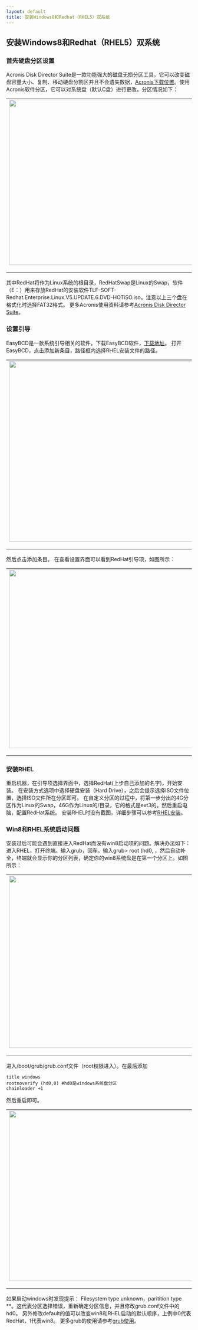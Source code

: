 ```yaml
---
layout: default
title: 安装Windows8和Redhat（RHEL5）双系统
---
```


## 安装Windows8和Redhat（RHEL5）双系统 ##

### 首先硬盘分区设置 ###

Acronis Disk Director Suite是一款功能强大的磁盘无损分区工具，它可以改变磁盘容量大小、复制、移动硬盘分割区并且不会遗失数据，[Acronis下载位置](http://dl.pconline.com.cn/html_2/1/71/id=36700&pn=0.html)。使用Acronis软件分区，它可以对系统盘（默认C盘）进行更改。分区情况如下：

<table style="width:auto;"><tr><td><a href="https://picasaweb.google.com/lh/photo/LpGBBvarMCvuag8f9lndI9MTjNZETYmyPJy0liipFm0?feat=embedwebsite"><img src="https://lh5.googleusercontent.com/-odSAs_rVv9o/UqHHRDOrdbI/AAAAAAAAAKU/me3i1r-VH8E/s800/1.jpg" height="448" width="726" /></a></td></tr><tr><td style="font-family:arial,sans-serif; font-size:11px; text-align:right">From <a href="https://picasaweb.google.com/107523979648406931368/BlogImage?authuser=0&feat=embedwebsite">BlogImage</a></td></tr></table>


其中RedHat将作为Linux系统的根目录，RedHatSwap是Linux的Swap，软件（E：）用来存放RedHat的安装软件TLF-SOFT-Redhat.Enterprise.Linux.V5.UPDATE.6.DVD-HOTiSO.iso。注意以上三个盘在格式化时选择FAT32格式。
更多Acronis使用资料请参考[Acronis Disk Director Suite](http://aabbc1122.blog.163.com/blog/static/5704325720112213282675/)。

### 设置引导 ###

EasyBCD是一款系统引导相关的软件，下载EasyBCD软件，[下载地址](http://www.onlinedown.net/soft/58174.htm)。
打开EasyBCD，点击添加新条目，路径框内选择RHEL安装文件的路径。

<table style="width:auto;"><tr><td><a href="https://picasaweb.google.com/lh/photo/Ywm0Jx2aGRZARFbnNe-Y6tMTjNZETYmyPJy0liipFm0?feat=embedwebsite"><img src="https://lh3.googleusercontent.com/-5U2zqN_69lc/UqHHROGRAFI/AAAAAAAAAKY/D-Uvj-at7zc/s800/3.jpg" height="490" width="586" /></a></td></tr><tr><td style="font-family:arial,sans-serif; font-size:11px; text-align:right">From <a href="https://picasaweb.google.com/107523979648406931368/BlogImage?authuser=0&feat=embedwebsite">BlogImage</a></td></tr></table>

然后点击添加条目。
在查看设置界面可以看到RedHat引导项，如图所示：



<table style="width:auto;"><tr><td><a href="https://picasaweb.google.com/lh/photo/9JhXA0bxq5kEfmZiSDTaAtMTjNZETYmyPJy0liipFm0?feat=embedwebsite"><img src="https://lh4.googleusercontent.com/-EHt0mwzbNSw/UqHHSI0GSKI/AAAAAAAAAKs/sS_6HI8291Y/s800/4.jpg" height="484" width="579" /></a></td></tr><tr><td style="font-family:arial,sans-serif; font-size:11px; text-align:right">From <a href="https://picasaweb.google.com/107523979648406931368/BlogImage?authuser=0&feat=embedwebsite">BlogImage</a></td></tr></table>

### 安装RHEL ###

重启机器，在引导项选择界面中，选择RedHat(上步自己添加的名字)，开始安装。
在安装方式选项中选择硬盘安装（Hard Drive），之后会提示选择ISO文件位置，选择ISO文件所在分区即可。
在自定义分区的过程中，将第一步分出的4G分区作为Linux的Swap，46G作为Linux的/目录，它的格式是ext3的。然后重启电脑，配置RedHat系统。
安装RHEL时没有截图，详细步骤可以参考[RHEL安装](http://hi.baidu.com/mountplorer/item/f2db34d51183cacb1a72b49c)。

### Win8和RHEL系统启动问题 ###

安装过后可能会遇到直接进入RedHat而没有win8启动项的问题。解决办法如下：
进入RHEL，打开终端。输入grub，回车。输入grub> root (hd0, ，然后自动补全，终端就会显示你的分区列表，确定你的win8系统盘是在第一个分区上。如图所示：


<table style="width:auto;"><tr><td><a href="https://picasaweb.google.com/lh/photo/3kHxXO9Sv09myT1tb-dMq9MTjNZETYmyPJy0liipFm0?feat=embedwebsite"><img src="https://lh4.googleusercontent.com/-HP4rlHrh9yo/UqHHSGTyLHI/AAAAAAAAAKo/WtSVzhUbwVw/s640/6.png" height="467" width="640" /></a></td></tr><tr><td style="font-family:arial,sans-serif; font-size:11px; text-align:right">From <a href="https://picasaweb.google.com/107523979648406931368/BlogImage?authuser=0&feat=embedwebsite">BlogImage</a></td></tr></table>

进入/boot/grub/grub.conf文件（root权限进入）。在最后添加

    title windows 
    rootnoverify (hd0,0) #hd0是windows系统盘分区
    chainloader +1

然后重启即可。

<table style="width:auto;"><tr><td><a href="https://picasaweb.google.com/lh/photo/CCBHEZic6eSL5hdIDFjA4tMTjNZETYmyPJy0liipFm0?feat=embedwebsite"><img src="https://lh6.googleusercontent.com/-_AWsRSpqE8o/UqHHSC0gnXI/AAAAAAAAAKw/nvgndkyUiIE/s640/5.png" height="462" width="640" /></a></td></tr><tr><td style="font-family:arial,sans-serif; font-size:11px; text-align:right">From <a href="https://picasaweb.google.com/107523979648406931368/BlogImage?authuser=0&feat=embedwebsite">BlogImage</a></td></tr></table>

如果启动windows时发现提示：
Filesystem type unknown，paritition type **。这代表分区选择错误，重新确定分区信息，并且修改grub.conf文件中的hd0。
另外修改default的值可以改变win8和RHEL启动的默认顺序，上例中0代表RedHat，1代表win8。
更多grub的使用请参考[grub使用](http://home.51.com/libaofeng1000/diary/item/10043223.html)。
